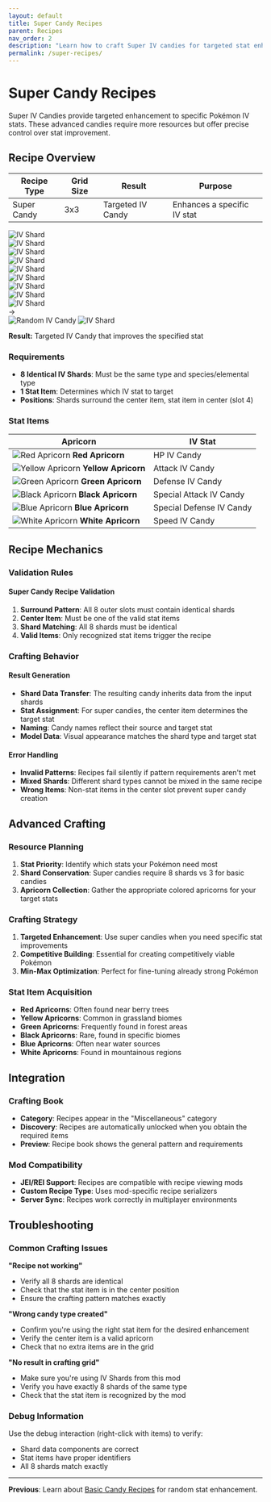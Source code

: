 ```yaml
---
layout: default
title: Super Candy Recipes
parent: Recipes
nav_order: 2
description: "Learn how to craft Super IV candies for targeted stat enhancement"
permalink: /super-recipes/
---
```

<script src="../assets/js/super-candy-recipe-show.js"></script>

# Super Candy Recipes

Super IV Candies provide targeted enhancement to specific Pokémon IV stats. These advanced candies require more resources but offer precise control over stat improvement.

## Recipe Overview

| Recipe Type | Grid Size | Result | Purpose |
|-------------|-----------|--------|---------|
| Super Candy | 3x3 | Targeted IV Candy | Enhances a specific IV stat |


<div class="crafting-recipe" id="super-candy-recipe">
  <!-- 3x3 Crafting Grid -->
  <div class="crafting-grid">
    <!-- Row 1 -->
    <div class="crafting-slot slot-1">
      <img src="../assets/images/items/shards/shard_normal.png" alt="IV Shard" class="item-icon">
    </div>
    <div class="crafting-slot slot-2">
      <img src="../assets/images/items/shards/shard_normal.png" alt="IV Shard" class="item-icon">
    </div>
    <div class="crafting-slot slot-3">
      <img src="../assets/images/items/shards/shard_normal.png" alt="IV Shard" class="item-icon">
    </div>
    <!-- Row 2 -->
    <div class="crafting-slot slot-4">
      <img src="../assets/images/items/shards/shard_normal.png" alt="IV Shard" class="item-icon">
    </div>
    <div class="crafting-slot slot-5">
      <img src="../assets/images/items/apricorns/black_apricorn.png" alt="IV Shard" class="item-icon">
    </div>
    <div class="crafting-slot slot-6">
      <img src="../assets/images/items/shards/shard_normal.png" alt="IV Shard" class="item-icon">
    </div>
    <!-- Row 3 -->
      <div class="crafting-slot slot-7">
      <img src="../assets/images/items/shards/shard_normal.png" alt="IV Shard" class="item-icon">
    </div>
    <div class="crafting-slot slot-8">
      <img src="../assets/images/items/shards/shard_normal.png" alt="IV Shard" class="item-icon">
    </div>
    <div class="crafting-slot slot-9">
      <img src="../assets/images/items/shards/shard_normal.png" alt="IV Shard" class="item-icon">
    </div>
  </div>

  <!-- Arrow -->
  <div class="crafting-arrow">→</div>
  
  <!-- Result -->
  <div class="crafting-result slot-result">
    <img src="../assets/images/items/candies/candy_normal.png" alt="Random IV Candy" class="item-icon">
    <img src="../assets/images/stats/stat_hp.png" alt="IV Shard" class="item-icon">
  </div>
</div>


**Result:** Targeted IV Candy that improves the specified stat

### Requirements
- **8 Identical IV Shards**: Must be the same type and species/elemental type
- **1 Stat Item**: Determines which IV stat to target
- **Positions**: Shards surround the center item, stat item in center (slot 4)

### Stat Items


| Apricorn | IV Stat |
|----------|---------|
| ![Red Apricorn](../assets/images/items/apricorns/red_apricorn.png) **Red Apricorn** | HP IV Candy |
| ![Yellow Apricorn](../assets/images/items/apricorns/yellow_apricorn.png) **Yellow Apricorn** | Attack IV Candy |
| ![Green Apricorn](../assets/images/items/apricorns/green_apricorn.png) **Green Apricorn** | Defense IV Candy |
| ![Black Apricorn](../assets/images/items/apricorns/black_apricorn.png) **Black Apricorn** | Special Attack IV Candy |
| ![Blue Apricorn](../assets/images/items/apricorns/blue_apricorn.png) **Blue Apricorn** | Special Defense IV Candy |
| ![White Apricorn](../assets/images/items/apricorns/white_apricorn.png) **White Apricorn** | Speed IV Candy |

## Recipe Mechanics

### Validation Rules

#### Super Candy Recipe Validation
1. **Surround Pattern**: All 8 outer slots must contain identical shards
2. **Center Item**: Must be one of the valid stat items
3. **Shard Matching**: All 8 shards must be identical
4. **Valid Items**: Only recognized stat items trigger the recipe

### Crafting Behavior

#### Result Generation
- **Shard Data Transfer**: The resulting candy inherits data from the input shards
- **Stat Assignment**: For super candies, the center item determines the target stat
- **Naming**: Candy names reflect their source and target stat
- **Model Data**: Visual appearance matches the shard type and target stat

#### Error Handling
- **Invalid Patterns**: Recipes fail silently if pattern requirements aren't met
- **Mixed Shards**: Different shard types cannot be mixed in the same recipe
- **Wrong Items**: Non-stat items in the center slot prevent super candy creation

## Advanced Crafting

### Resource Planning
1. **Stat Priority**: Identify which stats your Pokémon need most
2. **Shard Conservation**: Super candies require 8 shards vs 3 for basic candies
3. **Apricorn Collection**: Gather the appropriate colored apricorns for your target stats

### Crafting Strategy
1. **Targeted Enhancement**: Use super candies when you need specific stat improvements
2. **Competitive Building**: Essential for creating competitively viable Pokémon
3. **Min-Max Optimization**: Perfect for fine-tuning already strong Pokémon

### Stat Item Acquisition
- **Red Apricorns**: Often found near berry trees
- **Yellow Apricorns**: Common in grassland biomes
- **Green Apricorns**: Frequently found in forest areas
- **Black Apricorns**: Rare, found in specific biomes
- **Blue Apricorns**: Often near water sources
- **White Apricorns**: Found in mountainous regions

## Integration

### Crafting Book
- **Category**: Recipes appear in the "Miscellaneous" category
- **Discovery**: Recipes are automatically unlocked when you obtain the required items
- **Preview**: Recipe book shows the general pattern and requirements

### Mod Compatibility
- **JEI/REI Support**: Recipes are compatible with recipe viewing mods
- **Custom Recipe Type**: Uses mod-specific recipe serializers
- **Server Sync**: Recipes work correctly in multiplayer environments

## Troubleshooting

### Common Crafting Issues

**"Recipe not working"**
- Verify all 8 shards are identical
- Check that the stat item is in the center position
- Ensure the crafting pattern matches exactly

**"Wrong candy type created"**
- Confirm you're using the right stat item for the desired enhancement
- Verify the center item is a valid apricorn
- Check that no extra items are in the grid

**"No result in crafting grid"**
- Make sure you're using IV Shards from this mod
- Verify you have exactly 8 shards of the same type
- Check that the stat item is recognized by the mod

### Debug Information
Use the debug interaction (right-click with items) to verify:
- Shard data components are correct
- Stat items have proper identifiers
- All 8 shards match exactly

---

**Previous**: Learn about [Basic Candy Recipes](basic-recipes.md) for random stat enhancement.
